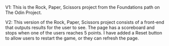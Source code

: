 V1: This is the Rock, Paper, Scissors project from the Foundations path on The Odin Project.

V2: This version of the Rock, Paper, Scissors project consists of a front-end that outputs results for the user to see. The page has a scoreboard and stops when one of the users reaches 5 points. I have added a Reset button to allow users to restart the game, or they can refresh the page.